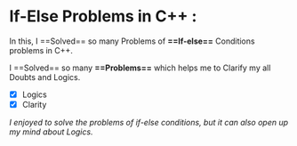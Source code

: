 # If-Else Problems in C++ :

In this, I ==Solved== so many Problems of **==If-else==** Conditions problems in C++.

I ==Solved== so many **==Problems==** which helps me to Clarify my all Doubts and Logics.

-[X] Logics
-[X] Clarity

_I enjoyed to solve the problems of if-else conditions, but it can also open up my mind about Logics._